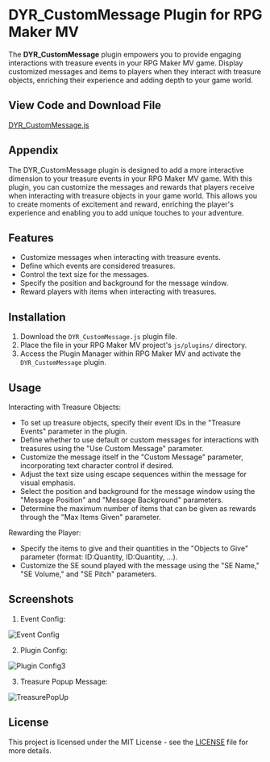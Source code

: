 
# DYR_CustomMessage Plugin for RPG Maker MV

The **DYR_CustomMessage** plugin empowers you to provide engaging interactions with treasure events in your RPG Maker MV game. Display customized messages and items to players when they interact with treasure objects, enriching their experience and adding depth to your game world.

## View Code and Download File

[DYR_CustomMessage.js](https://github.com/Danyerusama/DYR_CustomMessage/blob/4da4eb673e64b7010de586820f2a5076c77c0528/DYR_CustomMessage.js)

## Appendix

The DYR_CustomMessage plugin is designed to add a more interactive dimension to your treasure events in your RPG Maker MV game. With this plugin, you can customize the messages and rewards that players receive when interacting with treasure objects in your game world. This allows you to create moments of excitement and reward, enriching the player's experience and enabling you to add unique touches to your adventure.

## Features

- Customize messages when interacting with treasure events.
- Define which events are considered treasures.
- Control the text size for the messages.
- Specify the position and background for the message window.
- Reward players with items when interacting with treasures.


## Installation

1. Download the `DYR_CustomMessage.js` plugin file.
2. Place the file in your RPG Maker MV project's `js/plugins/` directory.
3. Access the Plugin Manager within RPG Maker MV and activate the `DYR_CustomMessage` plugin.

   
## Usage
Interacting with Treasure Objects:
- To set up treasure objects, specify their event IDs in the "Treasure Events" parameter in the plugin.
- Define whether to use default or custom messages for interactions with treasures using the "Use Custom Message" parameter.
- Customize the message itself in the "Custom Message" parameter, incorporating text character control if desired.
- Adjust the text size using escape sequences within the message for visual emphasis.
- Select the position and background for the message window using the "Message Position" and "Message Background" parameters.
- Determine the maximum number of items that can be given as rewards through the "Max Items Given" parameter.

Rewarding the Player:
- Specify the items to give and their quantities in the "Objects to Give" parameter (format: ID:Quantity, ID:Quantity, ...).
- Customize the SE sound played with the message using the "SE Name," "SE Volume," and "SE Pitch" parameters.


## Screenshots

1. Event Config:
   

![Event Config](https://github.com/Danyerusama/DYR_IdleVideoTitle/assets/142346653/8f142ff8-3482-453c-b295-05205ae8ced3)

2. Plugin Config:
     
![Plugin Config3](https://github.com/Danyerusama/DYR_IdleVideoTitle/assets/142346653/90125320-6107-4a57-b000-f9baedd31254)

3. Treasure Popup Message:
   
![TreasurePopUp](https://github.com/Danyerusama/DYR_IdleVideoTitle/assets/142346653/9e8724e5-c899-4ffc-ad9e-4a96aff55508)


## License
This project is licensed under the MIT License - see the [LICENSE](https://github.com/Danyerusama/DYR_IdleVideoTitle/blob/94ceb843b5d2f9b5f51aa7eec3788e41f5f0cdb3/LICENSE) file for more details.
